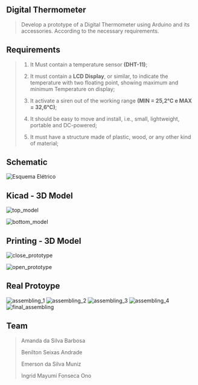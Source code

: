 
##  Digital Thermometer

> Develop a prototype of a Digital Thermometer using Arduino and its accessories. According to the necessary requirements.

##  Requirements

> 1. It Must contain a temperature sensor **(DHT-11)**;
>
> 2. It must contain a **LCD Display**, or similar, to indicate the temperature with two floating point, showing maximum and minimum Temperature on display;
>
> 3. It activate a siren out of the working range **(MIN = 25,2°C e MAX = 32,6°C)**;
>
> 4. It should be easy to move and install, i.e., small, lightweight, portable and DC-powered;
>
> 5. It must have a structure made of plastic, wood, or any other kind of material;
>
>
  
##  Schematic

![Esquema Elétrico](https://github.com/benilton02/termometro_digital/blob/main/assets/schematic.png)

##  Kicad - 3D Model 

![top_model](https://github.com/benilton02/termometro_digital/blob/main/assets/top_model.png)

![bottom_model](https://github.com/benilton02/termometro_digital/blob/main/assets/bottom_model.png)

## Printing - 3D Model

![close_prototype](https://github.com/benilton02/termometro_digital/blob/main/assets/close_prototype.jpeg)

![open_prototype](https://github.com/benilton02/termometro_digital/blob/main/assets/open_prototype.jpeg)

## Real Protoype

![assembling_1](https://github.com/benilton02/termometro_digital/blob/main/assets/assembling_1.jpeg)
![assembling_2](https://github.com/benilton02/termometro_digital/blob/main/assets/assembling_2.jpeg)
![assembling_3](https://github.com/benilton02/termometro_digital/blob/main/assets/assembling_3.jpeg)
![assembling_4](https://github.com/benilton02/termometro_digital/blob/main/assets/assembling_4.jpeg)
![final_assembling](https://github.com/benilton02/termometro_digital/blob/main/assets/final_assembling.jpeg)


## Team

> Amanda da Silva Barbosa
>
> Benilton Seixas Andrade 
>
> Emerson da Silva Muniz
>
> Ingrid Mayumi Fonseca Ono
